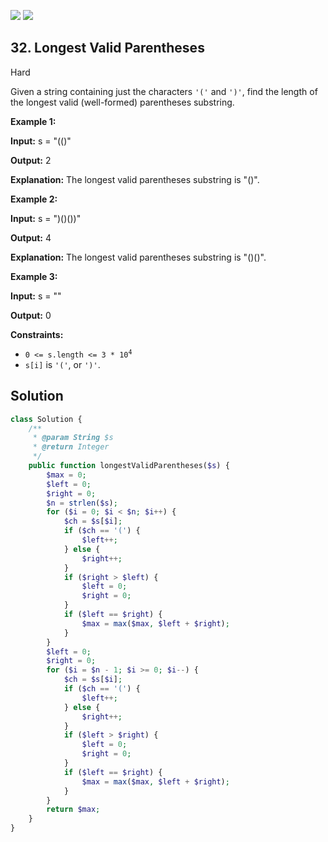 [![](https://img.shields.io/github/stars/javadev/LeetCode-in-All?label=Stars&style=flat-square)](https://github.com/javadev/LeetCode-in-All)
[![](https://img.shields.io/github/forks/javadev/LeetCode-in-All?label=Fork%20me%20on%20GitHub%20&style=flat-square)](https://github.com/javadev/LeetCode-in-All/fork)

## 32\. Longest Valid Parentheses

Hard

Given a string containing just the characters `'('` and `')'`, find the length of the longest valid (well-formed) parentheses substring.

**Example 1:**

**Input:** s = "(()"

**Output:** 2

**Explanation:** The longest valid parentheses substring is "()". 

**Example 2:**

**Input:** s = ")()())"

**Output:** 4

**Explanation:** The longest valid parentheses substring is "()()". 

**Example 3:**

**Input:** s = ""

**Output:** 0 

**Constraints:**

*   <code>0 <= s.length <= 3 * 10<sup>4</sup></code>
*   `s[i]` is `'('`, or `')'`.

## Solution

```php
class Solution {
    /**
     * @param String $s
     * @return Integer
     */
    public function longestValidParentheses($s) {
        $max = 0;
        $left = 0;
        $right = 0;
        $n = strlen($s);
        for ($i = 0; $i < $n; $i++) {
            $ch = $s[$i];
            if ($ch == '(') {
                $left++;
            } else {
                $right++;
            }
            if ($right > $left) {
                $left = 0;
                $right = 0;
            }
            if ($left == $right) {
                $max = max($max, $left + $right);
            }
        }
        $left = 0;
        $right = 0;
        for ($i = $n - 1; $i >= 0; $i--) {
            $ch = $s[$i];
            if ($ch == '(') {
                $left++;
            } else {
                $right++;
            }
            if ($left > $right) {
                $left = 0;
                $right = 0;
            }
            if ($left == $right) {
                $max = max($max, $left + $right);
            }
        }
        return $max;
    }
}
```
